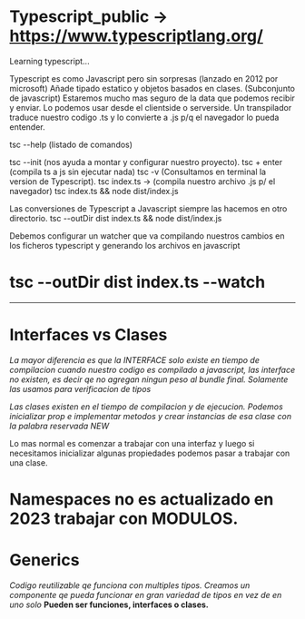 # Typescript_public -> https://www.typescriptlang.org/
Learning typescript...

Typescript es como Javascript pero sin sorpresas (lanzado en 2012 por microsoft)
Añade tipado estatico y objetos basados en clases. (Subconjunto de javascript)
Estaremos mucho mas seguro de la data que podemos recibir y enviar.
Lo podemos usar desde el clientside o serverside.
Un transpilador traduce nuestro codigo .ts y lo convierte a .js p/q el navegador lo pueda entender.

tsc --help (listado de comandos)

tsc --init (nos ayuda a montar y configurar nuestro proyecto).
tsc + enter (compila ts a js sin ejecutar nada)
tsc -v  (Consultamos en terminal la version de Typescript).
tsc index.ts -> (compila nuestro archivo .js p/ el navegador)
tsc index.ts && node dist/index.js

Las conversiones de Typescript a Javascript siempre las hacemos en otro directorio.
tsc --outDir dist index.ts && node dist/index.js

Debemos configurar un watcher que va compilando nuestros cambios en los ficheros typescript y generando los archivos en javascript
# tsc --outDir dist index.ts --watch

******************************************

# Interfaces vs Clases
*La mayor diferencia es que la INTERFACE solo existe en tiempo de compilacion cuando nuestro codigo es compilado a javascript, las interface no existen, es decir qe no agregan ningun peso al bundle final. Solamente las usamos para verificacion de tipos*

*Las clases existen en el tiempo de compilacion y de ejecucion. Podemos inicializar prop e implementar metodos y crear instancias de esa clase con la palabra reservada NEW*

Lo mas normal es comenzar a trabajar con una interfaz y luego si necesitamos inicializar algunas propiedades podemos pasar a trabajar con una clase.

# Namespaces no es actualizado en 2023 trabajar con MODULOS.

# Generics
*Codigo reutilizable qe funciona con multiples tipos. Creamos un componente qe pueda funcionar en gran variedad de tipos en vez de en uno solo*
**Pueden ser funciones, interfaces o clases.**